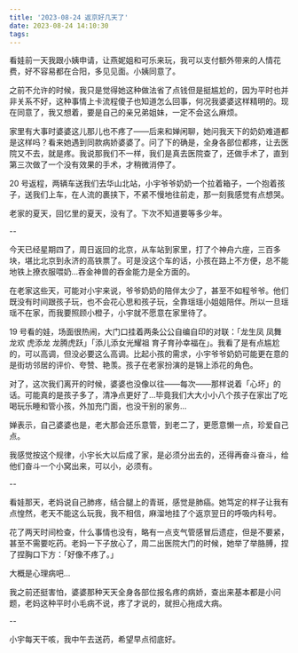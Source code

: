 ```yaml
---
title: '2023-08-24 返京好几天了'
date: 2023-08-24 14:10:30
tags:
---
```


看娃前一天我跟小姨申请，让燕妮姐和可乐来玩，我可以支付额外带来的人情花费，好不容易都在合阳，多见见面。小姨同意了。

之前不允许的时候，我只是觉得她这种做法省了点钱但是挺尴尬的，因为平时也并非关系不好，这种事情上卡流程傻子也知道怎么回事，何况我婆婆这样精明的。现在同意了，我又想着，要是自己的亲兄弟姐妹，一定不会这么麻烦。

家里有大事时婆婆这儿那儿也不疼了——后来和婵闲聊，她问我天下的奶奶难道都是这样吗？看来她遇到同款病娇婆婆了。问了下的确是，全身各部位都疼，让去医院又不去，就是疼。我说那我们不一样，我们是真去医院查了，还做手术了，直到第三次做了一个没有效果的手术，才稍微消停了。

20 号返程，两辆车送我们去华山北站，小宇爷爷奶奶一个拉着箱子，一个抱着孩子，送我们上车，在人流的裹挟下，不紧不慢地往前走，那一刻我感觉有点想哭。

老家的夏天，回忆里的夏天，没有了。下次不知道要等多少年。

--

今天已经星期四了，周日返回的北京，从车站到家里，打了个神舟六座，三百多块，堪比北京到永济的高铁票了。可是没这个车的话，小孩在路上不方便，总不能地铁上撩衣服喂奶...吞金神兽的吞金能力是全方面的。

在老家这些天，可能对小宇来说，爷爷奶奶的陪伴太少了，甚至不如程爷爷。他们既没有时间跟孩子玩，也不会花心思和孩子玩，全靠瑶瑶小姐姐陪伴。所以一旦瑶瑶不在家，而我要照顾小橙子，小宇就不愿意在家里待了。

19 号看的娃，场面很热闹，大门口挂着两条公公自编自印的对联：「龙生凤 凤舞龙欢 虎添龙 龙腾虎跃」「添儿添女光耀祖 育子育孙幸福在」。我看了是有点尴尬的，可以高调，但没必要这么高调。比起小孩的需求，小宇爷爷奶奶可能更在意的是街坊邻居的评价、夸赞、艳羡。孩子在老家扮演的是锦上添花的角色。

对了，这次我们离开的时候，婆婆也没像以往——每次——那样说着「心坏」的话。可能真的是孩子多了，清净点更好了...毕竟我们大大小小八个孩子在家出了吃喝玩乐睡和管小孩，外加充门面，也没干别的家务...

婵表示，自己婆婆也是，老大那会还乐意管，到老二了，更愿意懒一点，珍爱自己点。

我感觉按这个规律，小宇长大以后成了家，是必须分出去的，还得再奋斗奋斗，给他们奋斗一个小窝出来，可以小，必须有。

--

看娃那天，老妈说自己肺疼，结合腿上的青斑，感觉是肺癌。她笃定的样子让我有点惶然，老天不能这么玩我，我不相信，麻溜地挂了个返京翌日的呼吸内科号。

花了两天时间检查，什么事情也没有，略有一点支气管感冒后遗症，但是不要紧，甚至不需要吃药。老妈一下子放心了，周二出医院大门的时候，她举了举胳膊，捏了捏胸口下方：「好像不疼了。」

大概是心理病吧...

我之前还挺害怕，婆婆那种天天全身各部位报名疼的病娇，查出来基本都是小问题，老妈这种平时小毛病不说，疼了才说的，就担心拖成大病。

--

小宇每天干咳，我中午去送药，希望早点彻底好。


